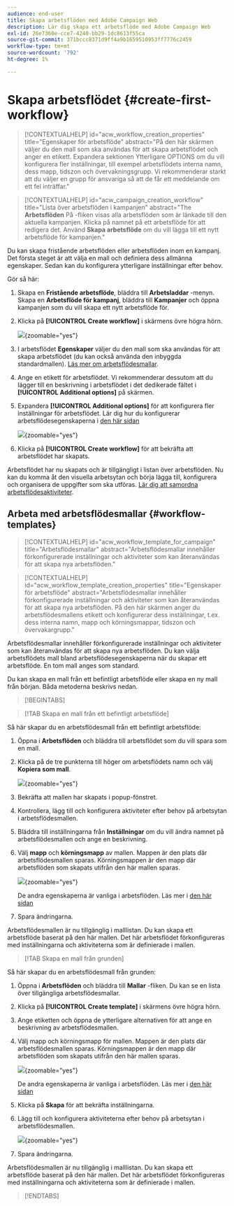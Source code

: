 ```yaml
---
audience: end-user
title: Skapa arbetsflöden med Adobe Campaign Web
description: Lär dig skapa ett arbetsflöde med Adobe Campaign Web
exl-id: 26e7360e-cce7-4240-bb29-1dc8613f55ca
source-git-commit: 371bccc8371d9ff4a9b1659510953ff7776c2459
workflow-type: tm+mt
source-wordcount: '792'
ht-degree: 1%

---
```



# Skapa arbetsflödet {#create-first-workflow}

>[!CONTEXTUALHELP]
>id="acw_workflow_creation_properties"
>title="Egenskaper för arbetsflöde"
>abstract="På den här skärmen väljer du den mall som ska användas för att skapa arbetsflödet och anger en etikett. Expandera sektionen Ytterligare OPTIONS om du vill konfigurera fler inställningar, till exempel arbetsflödets interna namn, dess mapp, tidszon och övervakningsgrupp. Vi rekommenderar starkt att du väljer en grupp för ansvariga så att de får ett meddelande om ett fel inträffar."


>[!CONTEXTUALHELP]
>id="acw_campaign_creation_workflow"
>title="Lista över arbetsflöden i kampanjen"
>abstract="The **Arbetsflöden** På -fliken visas alla arbetsflöden som är länkade till den aktuella kampanjen. Klicka på namnet på ett arbetsflöde för att redigera det. Använd **Skapa arbetsflöde** om du vill lägga till ett nytt arbetsflöde för kampanjen."

Du kan skapa fristående arbetsflöden eller arbetsflöden inom en kampanj. Det första steget är att välja en mall och definiera dess allmänna egenskaper. Sedan kan du konfigurera ytterligare inställningar efter behov.

Gör så här:

1. Skapa en **Fristående arbetsflöde**, bläddra till **Arbetsladdar** -menyn. Skapa en **Arbetsflöde för kampanj**, bläddra till **Kampanjer** och öppna kampanjen som du vill skapa ett nytt arbetsflöde för.

1. Klicka på **[!UICONTROL Create workflow]** i skärmens övre högra hörn.

   ![](assets/workflow-create.png){zoomable=&quot;yes&quot;}

1. I arbetsflödet **Egenskaper** väljer du den mall som ska användas för att skapa arbetsflödet (du kan också använda den inbyggda standardmallen). [Läs mer om arbetsflödesmallar](#workflow-templates).

1. Ange en etikett för arbetsflödet. Vi rekommenderar dessutom att du lägger till en beskrivning i arbetsflödet i det dedikerade fältet i **[!UICONTROL Additional options]** på skärmen.

1. Expandera **[!UICONTROL Additional options]** för att konfigurera fler inställningar för arbetsflödet. Lär dig hur du konfigurerar arbetsflödesegenskaperna i [den här sidan](workflow-settings.md#properties)

   ![](assets/workflow-additional-options.png){zoomable=&quot;yes&quot;}

1. Klicka på **[!UICONTROL Create workflow]** för att bekräfta att arbetsflödet har skapats.

Arbetsflödet har nu skapats och är tillgängligt i listan över arbetsflöden. Nu kan du komma åt den visuella arbetsytan och börja lägga till, konfigurera och organisera de uppgifter som ska utföras. [Lär dig att samordna arbetsflödesaktiviteter](orchestrate-activities.md).

## Arbeta med arbetsflödesmallar {#workflow-templates}

>[!CONTEXTUALHELP]
>id="acw_workflow_template_for_campaign"
>title="Arbetsflödesmallar"
>abstract="Arbetsflödesmallar innehåller förkonfigurerade inställningar och aktiviteter som kan återanvändas för att skapa nya arbetsflöden."

>[!CONTEXTUALHELP]
>id="acw_workflow_template_creation_properties"
>title="Egenskaper för arbetsflöde"
>abstract="Arbetsflödesmallar innehåller förkonfigurerade inställningar och aktiviteter som kan återanvändas för att skapa nya arbetsflöden. På den här skärmen anger du arbetsflödesmallens etikett och konfigurerar dess inställningar, t.ex. dess interna namn, mapp och körningsmappar, tidszon och övervakargrupp."

Arbetsflödesmallar innehåller förkonfigurerade inställningar och aktiviteter som kan återanvändas för att skapa nya arbetsflöden. Du kan välja arbetsflödets mall bland arbetsflödesegenskaperna när du skapar ett arbetsflöde. En tom mall anges som standard.

Du kan skapa en mall från ett befintligt arbetsflöde eller skapa en ny mall från början. Båda metoderna beskrivs nedan.

>[!BEGINTABS]

>[!TAB Skapa en mall från ett befintligt arbetsflöde]

Så här skapar du en arbetsflödesmall från ett befintligt arbetsflöde:

1. Öppna i **Arbetsflöden** och bläddra till arbetsflödet som du vill spara som en mall.
1. Klicka på de tre punkterna till höger om arbetsflödets namn och välj **Kopiera som mall**.

   ![](assets/wf-copy-as-template.png){zoomable=&quot;yes&quot;}

1. Bekräfta att mallen har skapats i popup-fönstret.
1. Kontrollera, lägg till och konfigurera aktiviteter efter behov på arbetsytan i arbetsflödesmallen.
1. Bläddra till inställningarna från **Inställningar** om du vill ändra namnet på arbetsflödesmallen och ange en beskrivning.
1. Välj **mapp** och **körningsmapp** av mallen. Mappen är den plats där arbetsflödesmallen sparas. Körningsmappen är den mapp där arbetsflöden som skapats utifrån den här mallen sparas.

   ![](assets/wf-settings-template.png){zoomable=&quot;yes&quot;}

   De andra egenskaperna är vanliga i arbetsflöden. Läs mer i [den här sidan](workflow-settings.md#properties)

1. Spara ändringarna.

Arbetsflödesmallen är nu tillgänglig i malllistan. Du kan skapa ett arbetsflöde baserat på den här mallen. Det här arbetsflödet förkonfigureras med inställningarna och aktiviteterna som är definierade i mallen.


>[!TAB Skapa en mall från grunden]


Så här skapar du en arbetsflödesmall från grunden:

1. Öppna i **Arbetsflöden** och bläddra till **Mallar** -fliken. Du kan se en lista över tillgängliga arbetsflödesmallar.
1. Klicka på **[!UICONTROL Create template]** i skärmens övre högra hörn.
1. Ange etiketten och öppna de ytterligare alternativen för att ange en beskrivning av arbetsflödesmallen.
1. Välj mapp och körningsmapp för mallen. Mappen är den plats där arbetsflödesmallen sparas. Körningsmappen är den mapp där arbetsflöden som skapats utifrån den här mallen sparas.

   ![](assets/new-wf-template.png){zoomable=&quot;yes&quot;}

   De andra egenskaperna är vanliga i arbetsflöden. Läs mer i [den här sidan](workflow-settings.md#properties)

1. Klicka på **Skapa** för att bekräfta inställningarna.
1. Lägg till och konfigurera aktiviteterna efter behov på arbetsytan i arbetsflödesmallen.

   ![](assets/wf-template-activities.png){zoomable=&quot;yes&quot;}

1. Spara ändringarna.

Arbetsflödesmallen är nu tillgänglig i malllistan. Du kan skapa ett arbetsflöde baserat på den här mallen. Det här arbetsflödet förkonfigureras med inställningarna och aktiviteterna som är definierade i mallen.

>[!ENDTABS]

